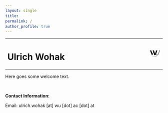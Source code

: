 ```yaml
---
layout: single
title:
permalink: /
author_profile: true
---
```


<table style="width: 100%;">
  <tr>
	<td style="width: 90%; border-bottom:0px;"><h1>Ulrich Wohak</h1></td>
	<td style="width: 30%; border-bottom:0px;"><img src="assets/images/logo_wu_vienna"/></td>
  </tr>
</table>

Here goes some welcome text.

<br>

**Contact Information:**

Email: ulrich.wohak [at] wu [dot] ac [dot] at
